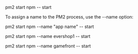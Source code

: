 pm2 start npm -- start

To assign a name to the PM2 process, use the --name option:

pm2 start npm --name "app name" -- start

pm2 start npm --name evershop1 -- start


pm2 start npm --name gamefront -- start